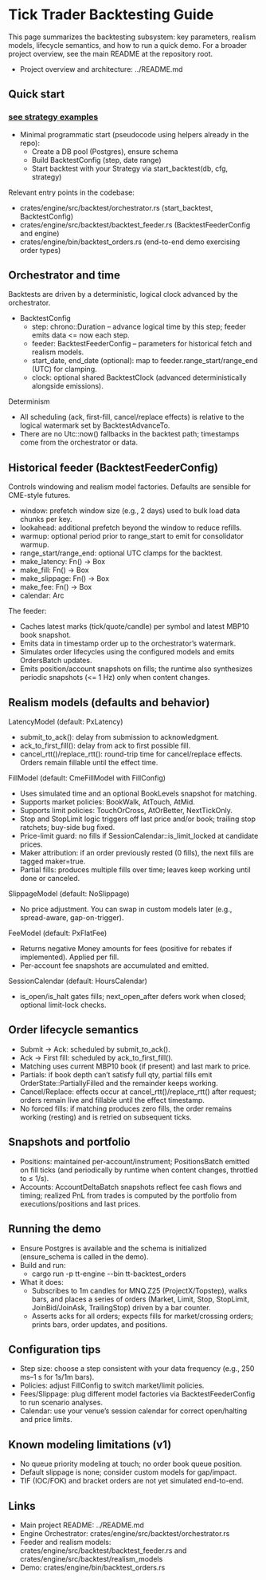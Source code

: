 # Tick Trader Backtesting Guide

This page summarizes the backtesting subsystem: key parameters, realism models, lifecycle semantics, and how to run a quick demo. For a broader project overview, see the main README at the repository root.

- Project overview and architecture: ../README.md


## Quick start
### [see strategy examples](/crates/a_strategies/examples)
- Minimal programmatic start (pseudocode using helpers already in the repo):
  - Create a DB pool (Postgres), ensure schema
  - Build BacktestConfig (step, date range)
  - Start backtest with your Strategy via start_backtest(db, cfg, strategy)

Relevant entry points in the codebase:
- crates/engine/src/backtest/orchestrator.rs (start_backtest, BacktestConfig)
- crates/engine/src/backtest/backtest_feeder.rs (BacktestFeederConfig and engine)
- crates/engine/bin/backtest_orders.rs (end-to-end demo exercising order types)


## Orchestrator and time

Backtests are driven by a deterministic, logical clock advanced by the orchestrator.
- BacktestConfig
  - step: chrono::Duration – advance logical time by this step; feeder emits data <= now each step.
  - feeder: BacktestFeederConfig – parameters for historical fetch and realism models.
  - start_date, end_date (optional): map to feeder.range_start/range_end (UTC) for clamping.
  - clock: optional shared BacktestClock (advanced deterministically alongside emissions).

Determinism
- All scheduling (ack, first-fill, cancel/replace effects) is relative to the logical watermark set by BacktestAdvanceTo.
- There are no Utc::now() fallbacks in the backtest path; timestamps come from the orchestrator or data.


## Historical feeder (BacktestFeederConfig)

Controls windowing and realism model factories. Defaults are sensible for CME-style futures.
- window: prefetch window size (e.g., 2 days) used to bulk load data chunks per key.
- lookahead: additional prefetch beyond the window to reduce refills.
- warmup: optional period prior to range_start to emit for consolidator warmup.
- range_start/range_end: optional UTC clamps for the backtest.
- make_latency: Fn() -> Box<dyn LatencyModel>
- make_fill: Fn() -> Box<dyn FillModel>
- make_slippage: Fn() -> Box<dyn SlippageModel>
- make_fee: Fn() -> Box<dyn FeeModel>
- calendar: Arc<dyn SessionCalendar>

The feeder:
- Caches latest marks (tick/quote/candle) per symbol and latest MBP10 book snapshot.
- Emits data in timestamp order up to the orchestrator’s watermark.
- Simulates order lifecycles using the configured models and emits OrdersBatch updates.
- Emits position/account snapshots on fills; the runtime also synthesizes periodic snapshots (<= 1 Hz) only when content changes.


## Realism models (defaults and behavior)

LatencyModel (default: PxLatency)
- submit_to_ack(): delay from submission to acknowledgment.
- ack_to_first_fill(): delay from ack to first possible fill.
- cancel_rtt()/replace_rtt(): round-trip time for cancel/replace effects. Orders remain fillable until the effect time.

FillModel (default: CmeFillModel with FillConfig)
- Uses simulated time and an optional BookLevels snapshot for matching.
- Supports market policies: BookWalk, AtTouch, AtMid.
- Supports limit policies: TouchOrCross, AtOrBetter, NextTickOnly.
- Stop and StopLimit logic triggers off last price and/or book; trailing stop ratchets; buy-side bug fixed.
- Price-limit guard: no fills if SessionCalendar::is_limit_locked at candidate prices.
- Maker attribution: if an order previously rested (0 fills), the next fills are tagged maker=true.
- Partial fills: produces multiple fills over time; leaves keep working until done or canceled.

SlippageModel (default: NoSlippage)
- No price adjustment. You can swap in custom models later (e.g., spread-aware, gap-on-trigger).

FeeModel (default: PxFlatFee)
- Returns negative Money amounts for fees (positive for rebates if implemented). Applied per fill.
- Per-account fee snapshots are accumulated and emitted.

SessionCalendar (default: HoursCalendar)
- is_open/is_halt gates fills; next_open_after defers work when closed; optional limit-lock checks.


## Order lifecycle semantics

- Submit -> Ack: scheduled by submit_to_ack().
- Ack -> First fill: scheduled by ack_to_first_fill().
- Matching uses current MBP10 book (if present) and last mark to price.
- Partials: if book depth can’t satisfy full qty, partial fills emit OrderState::PartiallyFilled and the remainder keeps working.
- Cancel/Replace: effects occur at cancel_rtt()/replace_rtt() after request; orders remain live and fillable until the effect timestamp.
- No forced fills: if matching produces zero fills, the order remains working (resting) and is retried on subsequent ticks.


## Snapshots and portfolio

- Positions: maintained per-account/instrument; PositionsBatch emitted on fill ticks (and periodically by runtime when content changes, throttled to ≤ 1/s).
- Accounts: AccountDeltaBatch snapshots reflect fee cash flows and timing; realized PnL from trades is computed by the portfolio from executions/positions and last prices.


## Running the demo

- Ensure Postgres is available and the schema is initialized (ensure_schema is called in the demo).
- Build and run:
  - cargo run -p tt-engine --bin tt-backtest_orders
- What it does:
  - Subscribes to 1m candles for MNQ.Z25 (ProjectX/Topstep), walks bars, and places a series of orders (Market, Limit, Stop, StopLimit, JoinBid/JoinAsk, TrailingStop) driven by a bar counter.
  - Asserts acks for all orders; expects fills for market/crossing orders; prints bars, order updates, and positions.


## Configuration tips

- Step size: choose a step consistent with your data frequency (e.g., 250 ms–1 s for 1s/1m bars).
- Policies: adjust FillConfig to switch market/limit policies.
- Fees/Slippage: plug different model factories via BacktestFeederConfig to run scenario analyses.
- Calendar: use your venue’s session calendar for correct open/halting and price limits.


## Known modeling limitations (v1)

- No queue priority modeling at touch; no order book queue position.
- Default slippage is none; consider custom models for gap/impact.
- TIF (IOC/FOK) and bracket orders are not yet simulated end-to-end.


## Links

- Main project README: ../README.md
- Engine Orchestrator: crates/engine/src/backtest/orchestrator.rs
- Feeder and realism models: crates/engine/src/backtest/backtest_feeder.rs and crates/engine/src/backtest/realism_models
- Demo: crates/engine/bin/backtest_orders.rs
